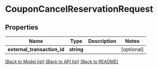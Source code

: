 # CouponCancelReservationRequest

## Properties
Name | Type | Description | Notes
------------ | ------------- | ------------- | -------------
**external_transaction_id** | **string** |  | [optional] 

[[Back to Model list]](../../README.md#documentation-for-models) [[Back to API list]](../../README.md#documentation-for-api-endpoints) [[Back to README]](../../README.md)

